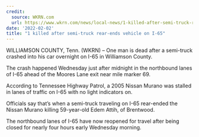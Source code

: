 ```yaml
---
credit:
  source: WKRN.com
  url: https://www.wkrn.com/news/local-news/1-killed-after-semi-truck-rear-ends-vehicle-on-i-65/
date: '2022-02-02'
title: "1 killed after semi-truck rear-ends vehicle on I-65"
---
```

WILLIAMSON COUNTY, Tenn. (WKRN) – One man is dead after a semi-truck crashed into his car overnight on I-65 in Williamson County.

The crash happened Wednesday just after midnight in the northbound lanes of I-65 ahead of the Moores Lane exit near mile marker 69.

According to Tennessee Highway Patrol, a 2005 Nissan Murano was stalled in lanes of traffic on I-65 with no light indicators on.

Officials say that’s when a semi-truck traveling on I-65 rear-ended the Nissan Murano killing 59-year-old Edem Attih, of Brentwood.

The northbound lanes of I-65 have now reopened for travel after being closed for nearly four hours early Wednesday morning.
